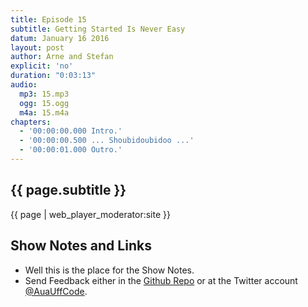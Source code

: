 ```yaml
---
title: Episode 15
subtitle: Getting Started Is Never Easy
datum: January 16 2016
layout: post
author: Arne and Stefan
explicit: 'no'
duration: "0:03:13"
audio:
  mp3: 15.mp3
  ogg: 15.ogg
  m4a: 15.m4a
chapters:
  - '00:00:00.000 Intro.'
  - '00:00:00.500 ... Shoubidoubidoo ...'
  - '00:00:01.000 Outro.'
---
```


## {{ page.subtitle }}

{{ page | web_player_moderator:site }}

## Show Notes and Links

  * Well this is the place for the Show Notes.
  * Send Feedback either in the [Github Repo](https://github.com/haslinger/jekyll-octopod) or at the Twitter account [@AuaUffCode](http://twitter.com/@AuaUffCode).
